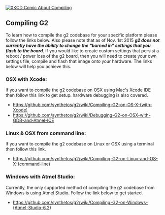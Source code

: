 [![XKCD Comic About Compiling](http://imgs.xkcd.com/comics/compiling.png)](http://xkcd.com/303/)
## Compiling G2
To learn how to compile the g2 codebase for your specific platform please follow the links below.  Also please note that as of Nov. 1st 2015 ***g2 does not currently have the ability to change the "burned in" settings that you flash to the board***.  If you would like to create custom settings that persist a reboot / power loss of the g2 board, then you will need to create your own settings file, compile and flash that image onto your hardware.  The links below will help you achieve this.

### OSX with Xcode:
If you want to compile the g2 codebase on OSX using Mac's Xcode IDE then follow this link to get setup. hardware debugging is also covered.
* https://github.com/synthetos/g2/wiki/Compiling-G2-on-OS-X-(with-Xcode)
* https://github.com/synthetos/g2/wiki/Debugging-G2-on-OSX-with-GDB-and-Atmel-ICE

### Linux & OSX from command line:
If you want to compile the g2 codebase on Linux or OSX using a terminal then follow this link.
* https://github.com/synthetos/g2/wiki/Compiling-G2-on-Linux-and-OS-X-(command-line) 

### Windows with Atmel Studio:
Currently, the only supported method of compiling the g2 codebase from Windows is using Atmel Studio.  Follow the link below to get started.
* https://github.com/synthetos/g2/wiki/Compiling-G2-on-Windows-(Atmel-Studio-6.2)